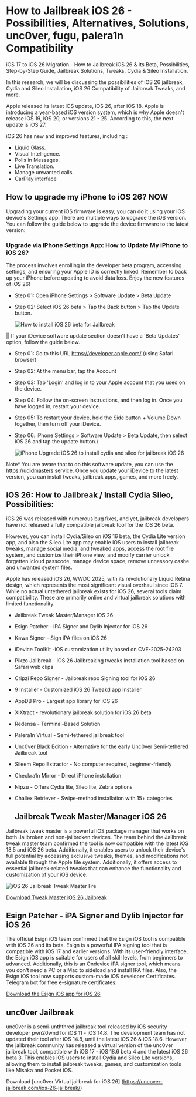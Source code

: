 # How to Jailbreak iOS 26 - Possibilities, Alternatives, Solutions, unc0ver, fugu, palera1n Compatibility

iOS 17 to iOS 26 Migration - How to Jailbreak iOS 26 & Its Beta, Possibilities, Step-by-Step Guide, Jailbreak Solutions, Tweaks, Cydia & Sileo Installation.

In this research, we will be discussing the possibilities of iOS 26 jailbreak, Cydia and Sileo Installation, iOS 26 Compatibility of Jailbreak Tweaks, and more.

Apple released its latest iOS update, iOS 26, after iOS 18. Apple is introducing a year-based iOS version system, which is why Apple doesn't release iOS 19, iOS 20, or versions 21 - 25. According to this, the next update is iOS 27.

iOS 26 has new and improved features, including :
- Liquid  Glass.
- Visual Intelligence.
- Polls in Messages.
- Live Translation.
- Manage unwanted calls.
- CarPlay interface

## How to upgrade my iPhone to iOS 26? NOW
Upgrading your current iOS firmware is easy; you can do it using your iOS device's Settings app. There are multiple ways to upgrade the iOS version. You can follow the guide below to upgrade the device firmware to the latest version:

### Upgrade via iPhone Settings App: How to Update My iPhone to iOS 26?

The process involves enrolling in the developer beta program, accessing settings, and ensuring your Apple ID is correctly linked. Remember to back up your iPhone before updating to avoid data loss. Enjoy the new features of iOS 26!

- Step 01: Open iPhone Settings > Software Update > Beta Update
- Step 02: Select iOS 26 beta > Tap the Back button > Tap the Update button.
  
  ![How to install iOS 26 beta for Jailbreak ](https://github.com/user-attachments/assets/7307cf2b-5c28-4cd7-81c6-6fb17fe2b568)


|| If your iDevice software update section doesn't have a 'Beta Updates' option, follow the guide below. 

- Step 01: Go to this URL https://developer.apple.com/ (using Safari browser)
- Step 02: At the menu bar, tap the Account 
- Step 03: Tap 'Login' and log in to your Apple account that you used on the device. 
- Step 04: Follow the on-screen instructions, and then log in. Once you have logged in, restart your device.
- Step 05: To restart your device, hold the Side button + Volume Down together, then turn off your iDevice. 
- Step 06: iPhone Settings > Software Update > Beta Update, then select iOS 26 and tap the update button.\

  ![iPhone Upgrade iOS 26 to install cydia and sileo for jailbreak iOS 26](https://github.com/user-attachments/assets/02ea46ab-9d17-4ff8-9555-668b1d9e5d62)


Note* You are aware that to do this software update, you can use the [https://udidmasters](https://udidmasters) service.
Once you update your iDevice to the latest version, you can install tweaks, jailbreak apps, games, and more freely. 


## iOS 26: How to Jailbreak / Install Cydia Sileo, Possibilities:

iOS 26 was released with numerous bug fixes, and yet, jailbreak developers have not released a fully compatible jailbreak tool for the iOS 26 beta. 

However, you can install Cydia/Sileo on iOS 16 beta, the Cydia Lite version app, and also the Sileo Lite app may enable iOS users to install jailbreak tweaks, manage social media, and tweaked apps, access the root file system, and customize their iPhone view, and modify carrier unlock forgetten icloud passcode, manage device space, remove unnessory cashe and unwanted system files. 

Apple has released iOS 26, WWDC 2025, with its revolutionary Liquid Retina design, which represents the most significant visual overhaul since iOS 7. 
While no actual untethered jailbreak exists for iOS 26, several tools claim compatibility. These are primarily online and virtual jailbreak solutions with limited functionality.

- Jailbreak Tweak Master/Manager iOS 26
- Esign Patcher - iPA Signer and Dylib Injector for iOS 26
- Kawa Signer - Sign iPA files on iOS 26
- iDevice ToolKit -iOS customization utility based on CVE-2025-24203
- Pikzo Jailbreak - iOS 26 Jailbreaking tweaks installation tool based on Safari web clips
- Cripzi Repo Signer - Jailbreak repo Signing tool for iOS 26
- 9 Installer - Customized iOS 26 Tweakd app Installer
- AppDB Pro - Largest app library for iOS 26
- XIXtract - revolutionary jailbreak solution for iOS 26 beta
- Redensa - Terminal-Based Solution
- Palera1n Virtual - Semi-tethered jailbreak tool
- Unc0ver Black Edition - Alternative for the early Unc0ver Semi-tethered Jailbreak tool
- Sileem Repo Extractor - No computer required, beginner-friendly
- Checkra1n Mirror - Direct iPhone installation
- Nipzu - Offers Cydia lite, Sileo lite, Zebra options
- Challex Retriever - Swipe-method installation with 15+ categories

  ## Jailbreak Tweak Master/Manager iOS 26

Jailbreak tweak master is a powerful iOS package manager that works on both Jailbroken and non-jailbroken devices. The team behind the Jailbreak tweak master team confirmed the tool is now compatible with the latest iOS 18.5 and iOS 26 beta. Additionally, it enables users to unlock their device's full potential by accessing exclusive tweaks, themes, and modifications not available through the Apple file system. Additionally, it offers access to essential jailbreak-related tweaks that can enhance the functionality and customization of your iOS device.

![iOS 26 Jailbreak Tweak Master Fre](https://github.com/user-attachments/assets/46cc4078-da60-4142-918a-8b7f41c1c5e6)


[Download Tweak Master iOS 26 Jailbreak](https://udidmaster.com/pro/install.php)

## Esign Patcher - iPA Signer and Dylib Injector for iOS 26

The official Esign iOS team confirmed that the Esign iOS tool is compatible with iOS 26 and its beta. Esign is a powerful IPA signing tool that is compatible with iOS 17 and earlier versions. With its user-friendly interface, the Esign iOS app is suitable for users of all skill levels, from beginners to advanced. Additionally, this is an Ondevice iPA signer tool, which means you don't need a PC or a Mac to sideload and install IPA files. Also, the Esign iOS tool now supports custom-made iOS developer Certificates. 
Telegram bot for free e-signature certificates: 



[Download the Esign iOS app for iOS 26 ](https://esigncert.zeejb.com/)


## unc0ver Jailbreak

unc0ver is a semi-unththred jailbreak tool released by iOS security developer pwn20wnd for iOS 11 - iOS 14.8. The development team has not updated their tool after iOS 14.8, until the latest iOS 26 & iOS 18.6. However, the jailbreak community has released a virtual version of the unc0ver jailbreak tool, compatible with iOS 17 - iOS 18.6 beta 4 and the latest iOS 26 beta 3. This enables iOS users to install Cydia and Sileo Lite versions, allowing them to install jailbreak tweaks, games, and customization tools like Misaka and Pocket iOS.

Download [unc0ver Virtual jailbreak for iOS 26] (https://uncover-jailbreak.com/ios-26-jailbreak/)



